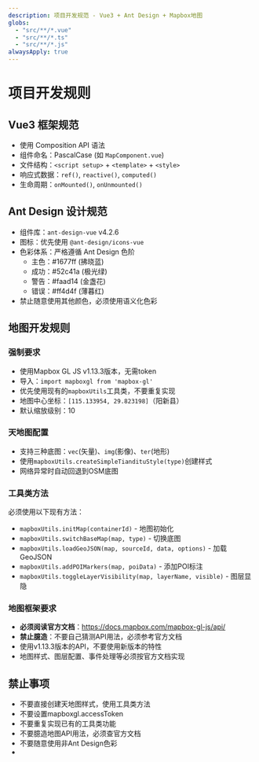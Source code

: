 ```yaml
---
description: 项目开发规范 - Vue3 + Ant Design + Mapbox地图
globs: 
  - "src/**/*.vue"
  - "src/**/*.ts"
  - "src/**/*.js"
alwaysApply: true
---
```


# 项目开发规则

## Vue3 框架规范
- 使用 Composition API 语法
- 组件命名：PascalCase (如 `MapComponent.vue`)
- 文件结构：`<script setup>` + `<template>` + `<style>`
- 响应式数据：`ref()`, `reactive()`, `computed()`
- 生命周期：`onMounted()`, `onUnmounted()`

## Ant Design 设计规范
- 组件库：`ant-design-vue` v4.2.6
- 图标：优先使用 `@ant-design/icons-vue`
- 色彩体系：严格遵循 Ant Design 色阶
  - 主色：#1677ff (拂晓蓝)
  - 成功：#52c41a (极光绿)
  - 警告：#faad14 (金盏花)
  - 错误：#ff4d4f (薄暮红)
- 禁止随意使用其他颜色，必须使用语义化色彩

## 地图开发规则

### 强制要求
- 使用Mapbox GL JS v1.13.3版本，无需token
- 导入：`import mapboxgl from 'mapbox-gl'`
- 优先使用现有的`mapboxUtils`工具类，不要重复实现
- 地图中心坐标：`[115.133954, 29.823198]`（阳新县）
- 默认缩放级别：10

### 天地图配置
- 支持三种底图：`vec`(矢量)、`img`(影像)、`ter`(地形)
- 使用`mapboxUtils.createSimpleTiandituStyle(type)`创建样式
- 网络异常时自动回退到OSM底图

### 工具类方法
必须使用以下现有方法：
- `mapboxUtils.initMap(containerId)` - 地图初始化
- `mapboxUtils.switchBaseMap(map, type)` - 切换底图
- `mapboxUtils.loadGeoJSON(map, sourceId, data, options)` - 加载GeoJSON
- `mapboxUtils.addPOIMarkers(map, poiData)` - 添加POI标注
- `mapboxUtils.toggleLayerVisibility(map, layerName, visible)` - 图层显隐

### 地图框架要求
- **必须阅读官方文档**：https://docs.mapbox.com/mapbox-gl-js/api/
- **禁止臆造**：不要自己猜测API用法，必须参考官方文档
- 使用v1.13.3版本的API，不要使用新版本的特性
- 地图样式、图层配置、事件处理等必须按官方文档实现

## 禁止事项
- 不要直接创建天地图样式，使用工具类方法
- 不要设置mapboxgl.accessToken
- 不要重复实现已有的工具类功能
- 不要臆造地图API用法，必须查官方文档
- 不要随意使用非Ant Design色彩
- 
